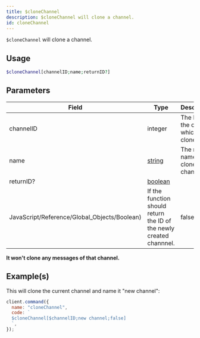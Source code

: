 ```yaml
---
title: $cloneChannel
description: $cloneChannel will clone a channel.
id: cloneChannel
---
```


`$cloneChannel` will clone a channel.

## Usage

```php
$cloneChannel[channelID;name;returnID?]
```

## Parameters

| Field                                        | Type                                                                                                | Description                              | Required |
| -------------------------------------------- | --------------------------------------------------------------------------------------------------- | ---------------------------------------- | :------: |
| channelID                                    | integer                                                                                             | The ID of the channel which is to clone. |   true   |
| name                                         | [string](https://developer.mozilla.org/en-US/docs/Web/JavaScript/Reference/Global_Objects/String)   | The new name of the cloned channel.      |   true   |
| returnID?                                    | [boolean](https://developer.mozilla.org/en-US/docs/Web/JavaScript/Reference/Global_Objects/Boolean) |
| JavaScript/Reference/Global_Objects/Boolean) | If the function should return the ID of the newly created channnel.                                 | false                                    |

**It won't clone any messages of that channel.**

## Example(s)

This will clone the current channel and name it "new channel":

```javascript
client.command({
  name: "cloneChannel",
  code: `
  $cloneChannel[$channelID;new channel;false]
  `,
});
```
